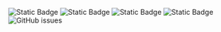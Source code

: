 ![Static Badge](https://img.shields.io/badge/blacklists-60-000000) ![Static Badge](https://img.shields.io/badge/blacklisted-2808197-cc0000) ![Static Badge](https://img.shields.io/badge/whitelisted-2243-00CC00) ![Static Badge](https://img.shields.io/badge/streaming_blacklist-28107-000000) ![GitHub issues](https://img.shields.io/github/issues/fabriziosalmi/blacklists)
